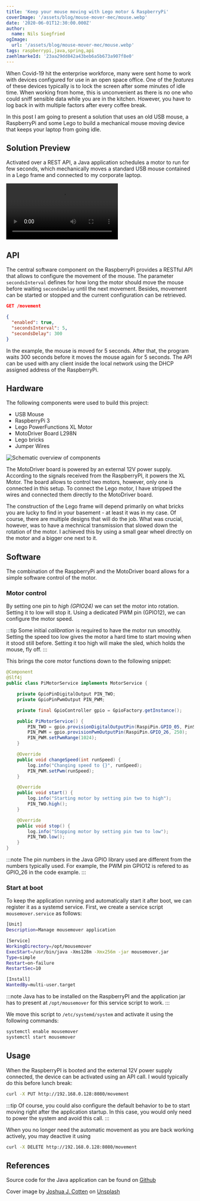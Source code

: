 ```yaml
---
title: 'Keep your mouse moving with Lego motor & RaspberryPi'
coverImage: '/assets/blog/mouse-mover-mec/mouse.webp'
date: '2020-06-01T12:30:00.000Z'
author:
  name: Nils Siegfried
ogImage:
  url: '/assets/blog/mouse-mover-mec/mouse.webp'
tags: raspberrypi,java,spring,api
zaehlmarkeId: '23aa29dd842a43beb6a5b673a907f8e0'
---
```


When Covid-19 hit the enterprise workforce, many were sent home to work with devices configured for use in an open space office. One of the *features* of these devices typically is to lock the screen after some minutes of idle time. When working from home, this is unconvenient as there is no one who could sniff sensible data while you are in the kitchen. However, you have to log back in with multiple factors after every coffee break.

In this post I am going to present a solution that uses an old USB mouse, a RaspberryPi and some Lego to build a mechanical mouse moving device that keeps your laptop from going idle.

## Solution Preview

Activated over a REST API, a Java application schedules a motor to run for few seconds, which mechanically moves a standard USB mouse contained in a Lego frame and connected to my corporate laptop.

![Mouse mover in action](/assets/blog/mouse-mover-mec/jiggle.mp4)

## API

The central software component on the RaspberryPi provides a RESTful API that allows to configure the movement of the mouse. The parameter `secondsInterval` defines for how long the motor should move the mouse before waiting `secondsDelay` until the next movement. Besides, movement can be started or stopped and the current configuration can be retrieved.

```json
GET /movement

{ 
  "enabled": true,
  "secondsInterval": 5,
  "secondsDelay": 300
}
```

In the example, the mouse is moved for 5 seconds. After that, the program waits 300 seconds before it moves the mouse 
again for 5 seconds. The API can be used with any client inside the local network using the DHCP assigned address of 
the RaspberryPi.

## Hardware

The following components were used to build this project:
 * USB Mouse
 * RaspberryPi 3
 * Lego PowerFunctions XL Motor
 * MotoDriver Board L298N
 * Lego bricks
 * Jumper Wires

![Schematic overview of components](/assets/blog/mouse-mover-mec/sketch.webp)

The MotoDriver board is powered by an external 12V power supply. According to the signals received from the RaspberryPI, 
it powers the XL Motor. The board allows to control two motors, however, only one is connected in this setup. To connect 
the Lego motor, I have stripped the wires and connected them directly to the MotoDriver board.

The construction of the Lego frame will depend primarily on what bricks you are lucky to find in your basement - at least 
it was in my case. Of course, there are multiple designs that will do the job. What was crucial, however, was to have a 
mechnical transmission that slowed down the rotation of the motor. I achieved this by using a small gear wheel directly 
on the motor and a bigger one next to it.

## Software
The combination of the RaspberryPi and the MotoDriver board allows for a simple software control of the motor. 

### Motor control 
By setting one pin to *high (GPIO24)* we can set the motor into rotation. Setting it to low will stop it. Using a dedicated PWM pin (GPIO12), we can configure the motor speed.

:::tip
Some initial *calibration* is required to have the motor run smoothly. Setting the speed too low gives the motor a hard time 
to start moving when it stood still before. Setting it too high will make the sled, which holds the mouse, fly off. 
:::

This brings the core motor functions down to the following snippet:

```java
@Component
@Slf4j
public class PiMotorService implements MotorService {

    private GpioPinDigitalOutput PIN_TWO;
    private GpioPinPwmOutput PIN_PWM;

    private final GpioController gpio = GpioFactory.getInstance();

    public PiMotorService() {
        PIN_TWO = gpio.provisionDigitalOutputPin(RaspiPin.GPIO_05, PinState.LOW);
        PIN_PWM = gpio.provisionPwmOutputPin(RaspiPin.GPIO_26, 250);
        PIN_PWM.setPwmRange(1024);
    }

    @Override
    public void changeSpeed(int runSpeed) {
        log.info("Changing speed to {}", runSpeed);
        PIN_PWM.setPwm(runSpeed);
    }

    @Override
    public void start() {
        log.info("Starting motor by setting pin two to high");
        PIN_TWO.high();
    }

    @Override
    public void stop() {
        log.info("Stopping motor by setting pin two to low");
        PIN_TWO.low();
    }
}
```

:::note
The pin numbers in the Java GPIO library used are different from the numbers typically used. For example, the PWM pin
GPIO12 is refered to as GPIO_26 in the code example.
:::

### Start at boot

To keep the application running and automatically start it after boot, we can register it as a systemd service. First, 
we create a service script `mousemover.service` as follows:

```bash
[Unit]
Description=Manage mousemover application

[Service]
WorkingDirectory=/opt/mousemover
ExecStart=/usr/bin/java -Xms128m -Xmx256m -jar mousemover.jar
Type=simple
Restart=on-failure
RestartSec=10

[Install]
WantedBy=multi-user.target
```

:::note
Java has to be installed on the RaspberryPI and the application jar has to present at `/opt/mousemover` for this service script to work.
:::

We move this script to `/etc/systemd/system` and activate it using the following commands:

```bash
systemctl enable mousemover
systemctl start mousemover
```

## Usage

When the RaspberryPI is booted and the external 12V power supply connected, the device can be activated using an API call. 
I would typically do this before lunch break:

```bash
curl -X PUT http://192.168.0.128:8080/movement
```

:::tip
Of course, you could also configure the default behavior to be to start moving right after the application startup. In this
case, you would only need to power the system and avoid this call.
:::

When you no longer need the automatic movement as you are back working actively, you may deactive it using

```bash
curl -X DELETE http://192.168.0.128:8080/movement
```

## References

Source code for the Java application can be found on [Github](https://github.com/nsieg/mousemover)

Cover image by [Joshua J. Cotten](https://unsplash.com/@jcotten) on [Unsplash](https://unsplash.com/photos/QNaBO0oHeyo)